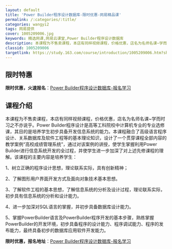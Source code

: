 ```yaml
---
layout: default
title: 'Power Builder程序设计数据库-限时优惠-网易精品课'
permalink: /:categories/:title/
categories: wangyi2
tags: 网易提供
cover: 1005209006.jpg
keywords: 精选网课,网易云课堂,Power Builder程序设计数据库
description: 本课程为不售卖课程，本店有同样视频课程，价格优惠，店名为名师名课~学而时习之不亦说乎。PowerBuilder程序设计是
classid: 1005209006
targetlink: https://study.163.com/course/introduction/1005209006.htm?share=1&shareId=1025206652&utm_campaign=share&utm_medium=iphoneShare&utm_source=&utm_u=1025206652
---
```


## 限时特惠

**限时优惠，火速报名**：[Power Builder程序设计数据库-报名学习](https://study.163.com/course/introduction/1005209006.htm?share=1&shareId=1025206652&utm_campaign=share&utm_medium=iphoneShare&utm_source=&utm_u=1025206652)

## 课程介绍

本课程为不售卖课程，本店有同样视频课程，价格优惠，店名为名师名课~学而时习之不亦说乎。Power Builder程序设计是高等工科院校中计算机专业的专业选修课，其目的是培养学生初步具备开发信息系统的能力。本课程融合了高级语言程序设计、关系数据库及软件工程等的基本理论知识，设计了一个贯穿课程全部内容的教学案例“高校成绩管理系统”，通过对该案例的讲授，使学生掌握利用Power Builder进行信息系统开发的全过程，并使学生进一步加深了对上述先修课程的理解。该课程的主要内容是培养学生：

1、树立正确的程序设计思想，理论联系实际，具有创新精神；

2、了解图形用户界面开发方式及面向对象技术基本思想。

3、了解软件工程的基本思想，了解信息系统的分析及设计过程，理论联系实际，初步具有信息系统的分析和设计能力。

4、进一步加深对SQL语言的掌握，并初步具备数据库设计能力。

5、掌握PowerBuilder语言及PowerBuilder程序开发的基本步骤，熟练掌握PowerBuilder的开发环境，初步具备程序的设计能力、程序调试能力、程序的发布能力，最终具备初步的数据库应用软件开发能力。

**限时优惠，报名地址**：[Power Builder程序设计数据库-报名学习](https://study.163.com/course/introduction/1005209006.htm?share=1&shareId=1025206652&utm_campaign=share&utm_medium=iphoneShare&utm_source=&utm_u=1025206652)


